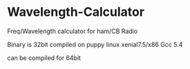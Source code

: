 # Wavelength-Calculator
Freq/Wavelength calculator for ham/CB Radio

Binary is 32bit compiled on puppy linux xenial7.5/x86 Gcc 5.4

can be compiled for 64bit
